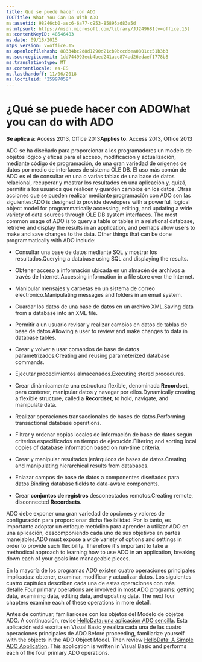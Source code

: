 ```yaml
---
title: Qué se puede hacer con ADO
TOCTitle: What You Can Do With ADO
ms:assetid: 98246cb0-aec6-6a77-c953-85895ad83a5d
ms:mtpsurl: https://msdn.microsoft.com/library/JJ249681(v=office.15)
ms:contentKeyID: 48546483
ms.date: 09/18/2015
mtps_version: v=office.15
ms.openlocfilehash: 88334bc2d8d1290d21cb9bccddea0801cc51b3b3
ms.sourcegitcommit: 1dd744993ecb4bed241ace874ad26edaef1778b8
ms.translationtype: MT
ms.contentlocale: es-ES
ms.lasthandoff: 11/06/2018
ms.locfileid: "25997059"
---
```

# <a name="what-you-can-do-with-ado"></a><span data-ttu-id="2f306-102">¿Qué se puede hacer con ADO</span><span class="sxs-lookup"><span data-stu-id="2f306-102">What you can do with ADO</span></span>


<span data-ttu-id="2f306-103">**Se aplica a**: Access 2013, Office 2013</span><span class="sxs-lookup"><span data-stu-id="2f306-103">**Applies to**: Access 2013, Office 2013</span></span>

<span data-ttu-id="2f306-p101">ADO se ha diseñado para proporcionar a los programadores un modelo de objetos lógico y eficaz para el acceso, modificación y actualización, mediante código de programación, de una gran variedad de orígenes de datos por medio de interfaces de sistema OLE DB. El uso más común de ADO es el de consultar en una o varias tablas de una base de datos relacional, recuperar y mostrar los resultados en una aplicación y, quizá, permitir a los usuarios que realicen y guarden cambios en los datos. Otras acciones que se pueden realizar mediante programación con ADO son las siguientes:</span><span class="sxs-lookup"><span data-stu-id="2f306-p101">ADO is designed to provide developers with a powerful, logical object model for programmatically accessing, editing, and updating a wide variety of data sources through OLE DB system interfaces. The most common usage of ADO is to query a table or tables in a relational database, retrieve and display the results in an application, and perhaps allow users to make and save changes to the data. Other things that can be done programmatically with ADO include:</span></span>

- <span data-ttu-id="2f306-107">Consultar una base de datos mediante SQL y mostrar los resultados.</span><span class="sxs-lookup"><span data-stu-id="2f306-107">Querying a database using SQL and displaying the results.</span></span>

- <span data-ttu-id="2f306-108">Obtener acceso a información ubicada en un almacén de archivos a través de Internet.</span><span class="sxs-lookup"><span data-stu-id="2f306-108">Accessing information in a file store over the Internet.</span></span>

- <span data-ttu-id="2f306-109">Manipular mensajes y carpetas en un sistema de correo electrónico.</span><span class="sxs-lookup"><span data-stu-id="2f306-109">Manipulating messages and folders in an email system.</span></span>

- <span data-ttu-id="2f306-110">Guardar los datos de una base de datos en un archivo XML.</span><span class="sxs-lookup"><span data-stu-id="2f306-110">Saving data from a database into an XML file.</span></span>

- <span data-ttu-id="2f306-111">Permitir a un usuario revisar y realizar cambios en datos de tablas de base de datos.</span><span class="sxs-lookup"><span data-stu-id="2f306-111">Allowing a user to review and make changes to data in database tables.</span></span>

- <span data-ttu-id="2f306-112">Crear y volver a usar comandos de base de datos parametrizados.</span><span class="sxs-lookup"><span data-stu-id="2f306-112">Creating and reusing parameterized database commands.</span></span>

- <span data-ttu-id="2f306-113">Ejecutar procedimientos almacenados.</span><span class="sxs-lookup"><span data-stu-id="2f306-113">Executing stored procedures.</span></span>

- <span data-ttu-id="2f306-114">Crear dinámicamente una estructura flexible, denominada **Recordset**, para contener, manipular datos y navegar por ellos.</span><span class="sxs-lookup"><span data-stu-id="2f306-114">Dynamically creating a flexible structure, called a **Recordset**, to hold, navigate, and manipulate data.</span></span>

- <span data-ttu-id="2f306-115">Realizar operaciones transaccionales de bases de datos.</span><span class="sxs-lookup"><span data-stu-id="2f306-115">Performing transactional database operations.</span></span>

- <span data-ttu-id="2f306-116">Filtrar y ordenar copias locales de información de base de datos según criterios especificados en tiempo de ejecución.</span><span class="sxs-lookup"><span data-stu-id="2f306-116">Filtering and sorting local copies of database information based on run-time criteria.</span></span>

- <span data-ttu-id="2f306-117">Crear y manipular resultados jerárquicos de bases de datos.</span><span class="sxs-lookup"><span data-stu-id="2f306-117">Creating and manipulating hierarchical results from databases.</span></span>

- <span data-ttu-id="2f306-118">Enlazar campos de base de datos a componentes diseñados para datos.</span><span class="sxs-lookup"><span data-stu-id="2f306-118">Binding database fields to data-aware components.</span></span>

- <span data-ttu-id="2f306-119">Crear **conjuntos de registros** desconectados remotos.</span><span class="sxs-lookup"><span data-stu-id="2f306-119">Creating remote, disconnected **Recordsets**.</span></span>

<span data-ttu-id="2f306-p102">ADO debe exponer una gran variedad de opciones y valores de configuración para proporcionar dicha flexibilidad. Por lo tanto, es importante adoptar un enfoque metódico para aprender a utilizar ADO en una aplicación, descomponiendo cada uno de sus objetivos en partes manejables.</span><span class="sxs-lookup"><span data-stu-id="2f306-p102">ADO must expose a wide variety of options and settings in order to provide such flexibility. Therefore it's important to take a methodical approach to learning how to use ADO in an application, breaking down each of your goals into manageable pieces.</span></span>

<span data-ttu-id="2f306-p103">En la mayoría de los programas ADO existen cuatro operaciones principales implicadas: obtener, examinar, modificar y actualizar datos. Los siguientes cuatro capítulos describen cada una de estas operaciones con más detalle.</span><span class="sxs-lookup"><span data-stu-id="2f306-p103">Four primary operations are involved in most ADO programs: getting data, examining data, editing data, and updating data. The next four chapters examine each of these operations in more detail.</span></span>

<span data-ttu-id="2f306-p104">Antes de continuar, familiarícese con los objetos del Modelo de objetos ADO. A continuación, revise [HelloData: una aplicación ADO sencilla](hellodata-a-simple-ado-application.md). Esta aplicación está escrita en Visual Basic y realiza cada una de las cuatro operaciones principales de ADO.</span><span class="sxs-lookup"><span data-stu-id="2f306-p104">Before proceeding, familiarize yourself with the objects in the ADO Object Model. Then review [HelloData: A Simple ADO Application](hellodata-a-simple-ado-application.md). This application is written in Visual Basic and performs each of the four primary ADO operations.</span></span>

